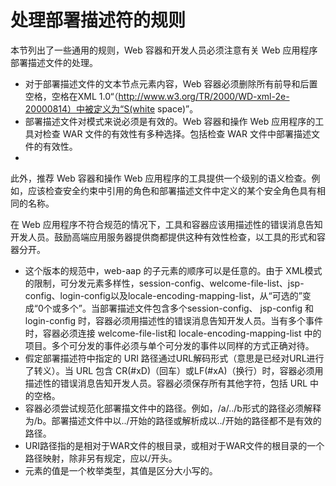 # 处理部署描述符的规则

本节列出了一些通用的规则，Web 容器和开发人员必须注意有关 Web 应用程序部署描述文件的处理。

* 对于部署描述文件的文本节点元素内容，Web 容器必须删除所有前导和后置空格，空格在XML 1.0“（http://www.w3.org/TR/2000/WD-xml-2e-20000814）中被定义为“S(white space)”。
* 部署描述文件对模式来说必须是有效的。Web 容器和操作 Web 应用程序的工具对检查 WAR 文件的有效性有多种选择。包括检查 WAR 文件中部署描述文件的有效性。
* 
此外，推荐 Web 容器和操作 Web 应用程序的工具提供一个级别的语义检查。例如，应该检查安全约束中引用的角色和部署描述文件中定义的某个安全角色具有相同的名称。

在 Web 应用程序不符合规范的情况下，工具和容器应该用描述性的错误消息告知开发人员。鼓励高端应用服务器提供商都提供这种有效性检查，以工具的形式和容器分开。

* 这个版本的规范中，web-aap 的子元素的顺序可以是任意的。由于 XML模式的限制，可分发元素多样性，session-config、welcome-file-list、jsp-config、login-config以及locale-encoding-mapping-list，从“可选的”变成“0个或多个”。当部署描述文件包含多个session-config、 jsp-config 和 login-config 时，容器必须用描述性的错误消息告知开发人员。当有多个事件时，容器必须连接 welcome-file-list和 locale-encoding-mapping-list 中的项目。多个可分发的事件必须与单个可分发的事件以同样的方式正确对待。
* 假定部署描述符中指定的 URI 路径通过URL解码形式（意思是已经对URL进行了转义）。当 URL 包含 CR(#xD)（回车）或LF(#xA)（换行）时，容器必须用描述性的错误消息告知开发人员。容器必须保存所有其他字符，包括 URL 中的空格。
* 容器必须尝试规范化部署描文件中的路径。例如，/a/../b形式的路径必须解释为/b。部署描述文件中以../开始的路径或解析成以../开始的路径都不是有效的路径。
* URI路径指的是相对于WAR文件的根目录，或相对于WAR文件的根目录的一个路径映射，除非另有规定，应以/开头。
* 元素的值是一个枚举类型，其值是区分大小写的。